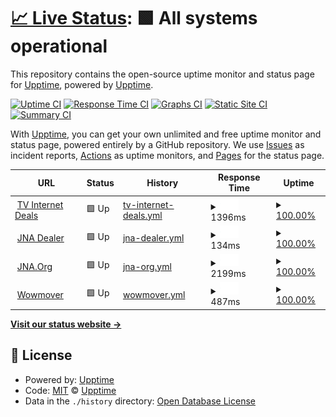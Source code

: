 # [📈 Live Status](https://upptime.github.io/upptime): <!--live status--> **🟩 All systems operational**

This repository contains the open-source uptime monitor and status page for [Upptime](https://upptime.js.org), powered by [Upptime](https://github.com/upptime/upptime).

[![Uptime CI](https://github.com/iamthenewking/stats/workflows/Uptime%20CI/badge.svg)](https://github.com/iamthenewking/stats/actions?query=workflow%3A%22Uptime+CI%22)
[![Response Time CI](https://github.com/iamthenewking/stats/workflows/Response%20Time%20CI/badge.svg)](https://github.com/iamthenewking/stats/actions?query=workflow%3A%22Response+Time+CI%22)
[![Graphs CI](https://github.com/iamthenewking/stats/workflows/Graphs%20CI/badge.svg)](https://github.com/iamthenewking/stats/actions?query=workflow%3A%22Graphs+CI%22)
[![Static Site CI](https://github.com/iamthenewking/stats/workflows/Static%20Site%20CI/badge.svg)](https://github.com/iamthenewking/stats/actions?query=workflow%3A%22Static+Site+CI%22)
[![Summary CI](https://github.com/iamthenewking/stats/workflows/Summary%20CI/badge.svg)](https://github.com/iamthenewking/stats/actions?query=workflow%3A%22Summary+CI%22)

With [Upptime](https://upptime.js.org), you can get your own unlimited and free uptime monitor and status page, powered entirely by a GitHub repository. We use [Issues](https://github.com/upptime/upptime/issues) as incident reports, [Actions](https://github.com/iamthenewking/stats/actions) as uptime monitors, and [Pages](https://upptime.github.io/upptime) for the status page.

<!--start: status pages-->
<!-- This summary is generated by Upptime (https://github.com/upptime/upptime) -->
<!-- Do not edit this manually, your changes will be overwritten -->
<!-- prettier-ignore -->
| URL | Status | History | Response Time | Uptime |
| --- | ------ | ------- | ------------- | ------ |
| <img alt="" src="https://icons.duckduckgo.com/ip3/www.tvinternetdeals.org.ico" height="13"> [TV Internet Deals](https://www.tvinternetdeals.org) | 🟩 Up | [tv-internet-deals.yml](https://github.com/iamthenewking/stats/commits/HEAD/history/tv-internet-deals.yml) | <details><summary><img alt="Response time graph" src="./graphs/tv-internet-deals/response-time-week.png" height="20"> 1396ms</summary><br><a href="https://iamthenewking.github.io/stats/history/tv-internet-deals"><img alt="Response time 1396" src="https://img.shields.io/endpoint?url=https%3A%2F%2Fraw.githubusercontent.com%2Fiamthenewking%2Fstats%2FHEAD%2Fapi%2Ftv-internet-deals%2Fresponse-time.json"></a><br><a href="https://iamthenewking.github.io/stats/history/tv-internet-deals"><img alt="24-hour response time 1396" src="https://img.shields.io/endpoint?url=https%3A%2F%2Fraw.githubusercontent.com%2Fiamthenewking%2Fstats%2FHEAD%2Fapi%2Ftv-internet-deals%2Fresponse-time-day.json"></a><br><a href="https://iamthenewking.github.io/stats/history/tv-internet-deals"><img alt="7-day response time 1396" src="https://img.shields.io/endpoint?url=https%3A%2F%2Fraw.githubusercontent.com%2Fiamthenewking%2Fstats%2FHEAD%2Fapi%2Ftv-internet-deals%2Fresponse-time-week.json"></a><br><a href="https://iamthenewking.github.io/stats/history/tv-internet-deals"><img alt="30-day response time 1396" src="https://img.shields.io/endpoint?url=https%3A%2F%2Fraw.githubusercontent.com%2Fiamthenewking%2Fstats%2FHEAD%2Fapi%2Ftv-internet-deals%2Fresponse-time-month.json"></a><br><a href="https://iamthenewking.github.io/stats/history/tv-internet-deals"><img alt="1-year response time 1396" src="https://img.shields.io/endpoint?url=https%3A%2F%2Fraw.githubusercontent.com%2Fiamthenewking%2Fstats%2FHEAD%2Fapi%2Ftv-internet-deals%2Fresponse-time-year.json"></a></details> | <details><summary><a href="https://iamthenewking.github.io/stats/history/tv-internet-deals">100.00%</a></summary><a href="https://iamthenewking.github.io/stats/history/tv-internet-deals"><img alt="All-time uptime 100.00%" src="https://img.shields.io/endpoint?url=https%3A%2F%2Fraw.githubusercontent.com%2Fiamthenewking%2Fstats%2FHEAD%2Fapi%2Ftv-internet-deals%2Fuptime.json"></a><br><a href="https://iamthenewking.github.io/stats/history/tv-internet-deals"><img alt="24-hour uptime 100.00%" src="https://img.shields.io/endpoint?url=https%3A%2F%2Fraw.githubusercontent.com%2Fiamthenewking%2Fstats%2FHEAD%2Fapi%2Ftv-internet-deals%2Fuptime-day.json"></a><br><a href="https://iamthenewking.github.io/stats/history/tv-internet-deals"><img alt="7-day uptime 100.00%" src="https://img.shields.io/endpoint?url=https%3A%2F%2Fraw.githubusercontent.com%2Fiamthenewking%2Fstats%2FHEAD%2Fapi%2Ftv-internet-deals%2Fuptime-week.json"></a><br><a href="https://iamthenewking.github.io/stats/history/tv-internet-deals"><img alt="30-day uptime 100.00%" src="https://img.shields.io/endpoint?url=https%3A%2F%2Fraw.githubusercontent.com%2Fiamthenewking%2Fstats%2FHEAD%2Fapi%2Ftv-internet-deals%2Fuptime-month.json"></a><br><a href="https://iamthenewking.github.io/stats/history/tv-internet-deals"><img alt="1-year uptime 100.00%" src="https://img.shields.io/endpoint?url=https%3A%2F%2Fraw.githubusercontent.com%2Fiamthenewking%2Fstats%2FHEAD%2Fapi%2Ftv-internet-deals%2Fuptime-year.json"></a></details>
| <img alt="" src="https://icons.duckduckgo.com/ip3/www.jnadealerprogram.com.ico" height="13"> [JNA Dealer](https://www.jnadealerprogram.com/) | 🟩 Up | [jna-dealer.yml](https://github.com/iamthenewking/stats/commits/HEAD/history/jna-dealer.yml) | <details><summary><img alt="Response time graph" src="./graphs/jna-dealer/response-time-week.png" height="20"> 134ms</summary><br><a href="https://iamthenewking.github.io/stats/history/jna-dealer"><img alt="Response time 134" src="https://img.shields.io/endpoint?url=https%3A%2F%2Fraw.githubusercontent.com%2Fiamthenewking%2Fstats%2FHEAD%2Fapi%2Fjna-dealer%2Fresponse-time.json"></a><br><a href="https://iamthenewking.github.io/stats/history/jna-dealer"><img alt="24-hour response time 134" src="https://img.shields.io/endpoint?url=https%3A%2F%2Fraw.githubusercontent.com%2Fiamthenewking%2Fstats%2FHEAD%2Fapi%2Fjna-dealer%2Fresponse-time-day.json"></a><br><a href="https://iamthenewking.github.io/stats/history/jna-dealer"><img alt="7-day response time 134" src="https://img.shields.io/endpoint?url=https%3A%2F%2Fraw.githubusercontent.com%2Fiamthenewking%2Fstats%2FHEAD%2Fapi%2Fjna-dealer%2Fresponse-time-week.json"></a><br><a href="https://iamthenewking.github.io/stats/history/jna-dealer"><img alt="30-day response time 134" src="https://img.shields.io/endpoint?url=https%3A%2F%2Fraw.githubusercontent.com%2Fiamthenewking%2Fstats%2FHEAD%2Fapi%2Fjna-dealer%2Fresponse-time-month.json"></a><br><a href="https://iamthenewking.github.io/stats/history/jna-dealer"><img alt="1-year response time 134" src="https://img.shields.io/endpoint?url=https%3A%2F%2Fraw.githubusercontent.com%2Fiamthenewking%2Fstats%2FHEAD%2Fapi%2Fjna-dealer%2Fresponse-time-year.json"></a></details> | <details><summary><a href="https://iamthenewking.github.io/stats/history/jna-dealer">100.00%</a></summary><a href="https://iamthenewking.github.io/stats/history/jna-dealer"><img alt="All-time uptime 100.00%" src="https://img.shields.io/endpoint?url=https%3A%2F%2Fraw.githubusercontent.com%2Fiamthenewking%2Fstats%2FHEAD%2Fapi%2Fjna-dealer%2Fuptime.json"></a><br><a href="https://iamthenewking.github.io/stats/history/jna-dealer"><img alt="24-hour uptime 100.00%" src="https://img.shields.io/endpoint?url=https%3A%2F%2Fraw.githubusercontent.com%2Fiamthenewking%2Fstats%2FHEAD%2Fapi%2Fjna-dealer%2Fuptime-day.json"></a><br><a href="https://iamthenewking.github.io/stats/history/jna-dealer"><img alt="7-day uptime 100.00%" src="https://img.shields.io/endpoint?url=https%3A%2F%2Fraw.githubusercontent.com%2Fiamthenewking%2Fstats%2FHEAD%2Fapi%2Fjna-dealer%2Fuptime-week.json"></a><br><a href="https://iamthenewking.github.io/stats/history/jna-dealer"><img alt="30-day uptime 100.00%" src="https://img.shields.io/endpoint?url=https%3A%2F%2Fraw.githubusercontent.com%2Fiamthenewking%2Fstats%2FHEAD%2Fapi%2Fjna-dealer%2Fuptime-month.json"></a><br><a href="https://iamthenewking.github.io/stats/history/jna-dealer"><img alt="1-year uptime 100.00%" src="https://img.shields.io/endpoint?url=https%3A%2F%2Fraw.githubusercontent.com%2Fiamthenewking%2Fstats%2FHEAD%2Fapi%2Fjna-dealer%2Fuptime-year.json"></a></details>
| <img alt="" src="https://icons.duckduckgo.com/ip3/jna.org.ico" height="13"> [JNA.Org](https://jna.org/) | 🟩 Up | [jna-org.yml](https://github.com/iamthenewking/stats/commits/HEAD/history/jna-org.yml) | <details><summary><img alt="Response time graph" src="./graphs/jna-org/response-time-week.png" height="20"> 2199ms</summary><br><a href="https://iamthenewking.github.io/stats/history/jna-org"><img alt="Response time 2199" src="https://img.shields.io/endpoint?url=https%3A%2F%2Fraw.githubusercontent.com%2Fiamthenewking%2Fstats%2FHEAD%2Fapi%2Fjna-org%2Fresponse-time.json"></a><br><a href="https://iamthenewking.github.io/stats/history/jna-org"><img alt="24-hour response time 2199" src="https://img.shields.io/endpoint?url=https%3A%2F%2Fraw.githubusercontent.com%2Fiamthenewking%2Fstats%2FHEAD%2Fapi%2Fjna-org%2Fresponse-time-day.json"></a><br><a href="https://iamthenewking.github.io/stats/history/jna-org"><img alt="7-day response time 2199" src="https://img.shields.io/endpoint?url=https%3A%2F%2Fraw.githubusercontent.com%2Fiamthenewking%2Fstats%2FHEAD%2Fapi%2Fjna-org%2Fresponse-time-week.json"></a><br><a href="https://iamthenewking.github.io/stats/history/jna-org"><img alt="30-day response time 2199" src="https://img.shields.io/endpoint?url=https%3A%2F%2Fraw.githubusercontent.com%2Fiamthenewking%2Fstats%2FHEAD%2Fapi%2Fjna-org%2Fresponse-time-month.json"></a><br><a href="https://iamthenewking.github.io/stats/history/jna-org"><img alt="1-year response time 2199" src="https://img.shields.io/endpoint?url=https%3A%2F%2Fraw.githubusercontent.com%2Fiamthenewking%2Fstats%2FHEAD%2Fapi%2Fjna-org%2Fresponse-time-year.json"></a></details> | <details><summary><a href="https://iamthenewking.github.io/stats/history/jna-org">100.00%</a></summary><a href="https://iamthenewking.github.io/stats/history/jna-org"><img alt="All-time uptime 100.00%" src="https://img.shields.io/endpoint?url=https%3A%2F%2Fraw.githubusercontent.com%2Fiamthenewking%2Fstats%2FHEAD%2Fapi%2Fjna-org%2Fuptime.json"></a><br><a href="https://iamthenewking.github.io/stats/history/jna-org"><img alt="24-hour uptime 100.00%" src="https://img.shields.io/endpoint?url=https%3A%2F%2Fraw.githubusercontent.com%2Fiamthenewking%2Fstats%2FHEAD%2Fapi%2Fjna-org%2Fuptime-day.json"></a><br><a href="https://iamthenewking.github.io/stats/history/jna-org"><img alt="7-day uptime 100.00%" src="https://img.shields.io/endpoint?url=https%3A%2F%2Fraw.githubusercontent.com%2Fiamthenewking%2Fstats%2FHEAD%2Fapi%2Fjna-org%2Fuptime-week.json"></a><br><a href="https://iamthenewking.github.io/stats/history/jna-org"><img alt="30-day uptime 100.00%" src="https://img.shields.io/endpoint?url=https%3A%2F%2Fraw.githubusercontent.com%2Fiamthenewking%2Fstats%2FHEAD%2Fapi%2Fjna-org%2Fuptime-month.json"></a><br><a href="https://iamthenewking.github.io/stats/history/jna-org"><img alt="1-year uptime 100.00%" src="https://img.shields.io/endpoint?url=https%3A%2F%2Fraw.githubusercontent.com%2Fiamthenewking%2Fstats%2FHEAD%2Fapi%2Fjna-org%2Fuptime-year.json"></a></details>
| <img alt="" src="https://icons.duckduckgo.com/ip3/wowmover.com.ico" height="13"> [Wowmover](https://wowmover.com/) | 🟩 Up | [wowmover.yml](https://github.com/iamthenewking/stats/commits/HEAD/history/wowmover.yml) | <details><summary><img alt="Response time graph" src="./graphs/wowmover/response-time-week.png" height="20"> 487ms</summary><br><a href="https://iamthenewking.github.io/stats/history/wowmover"><img alt="Response time 487" src="https://img.shields.io/endpoint?url=https%3A%2F%2Fraw.githubusercontent.com%2Fiamthenewking%2Fstats%2FHEAD%2Fapi%2Fwowmover%2Fresponse-time.json"></a><br><a href="https://iamthenewking.github.io/stats/history/wowmover"><img alt="24-hour response time 487" src="https://img.shields.io/endpoint?url=https%3A%2F%2Fraw.githubusercontent.com%2Fiamthenewking%2Fstats%2FHEAD%2Fapi%2Fwowmover%2Fresponse-time-day.json"></a><br><a href="https://iamthenewking.github.io/stats/history/wowmover"><img alt="7-day response time 487" src="https://img.shields.io/endpoint?url=https%3A%2F%2Fraw.githubusercontent.com%2Fiamthenewking%2Fstats%2FHEAD%2Fapi%2Fwowmover%2Fresponse-time-week.json"></a><br><a href="https://iamthenewking.github.io/stats/history/wowmover"><img alt="30-day response time 487" src="https://img.shields.io/endpoint?url=https%3A%2F%2Fraw.githubusercontent.com%2Fiamthenewking%2Fstats%2FHEAD%2Fapi%2Fwowmover%2Fresponse-time-month.json"></a><br><a href="https://iamthenewking.github.io/stats/history/wowmover"><img alt="1-year response time 487" src="https://img.shields.io/endpoint?url=https%3A%2F%2Fraw.githubusercontent.com%2Fiamthenewking%2Fstats%2FHEAD%2Fapi%2Fwowmover%2Fresponse-time-year.json"></a></details> | <details><summary><a href="https://iamthenewking.github.io/stats/history/wowmover">100.00%</a></summary><a href="https://iamthenewking.github.io/stats/history/wowmover"><img alt="All-time uptime 100.00%" src="https://img.shields.io/endpoint?url=https%3A%2F%2Fraw.githubusercontent.com%2Fiamthenewking%2Fstats%2FHEAD%2Fapi%2Fwowmover%2Fuptime.json"></a><br><a href="https://iamthenewking.github.io/stats/history/wowmover"><img alt="24-hour uptime 100.00%" src="https://img.shields.io/endpoint?url=https%3A%2F%2Fraw.githubusercontent.com%2Fiamthenewking%2Fstats%2FHEAD%2Fapi%2Fwowmover%2Fuptime-day.json"></a><br><a href="https://iamthenewking.github.io/stats/history/wowmover"><img alt="7-day uptime 100.00%" src="https://img.shields.io/endpoint?url=https%3A%2F%2Fraw.githubusercontent.com%2Fiamthenewking%2Fstats%2FHEAD%2Fapi%2Fwowmover%2Fuptime-week.json"></a><br><a href="https://iamthenewking.github.io/stats/history/wowmover"><img alt="30-day uptime 100.00%" src="https://img.shields.io/endpoint?url=https%3A%2F%2Fraw.githubusercontent.com%2Fiamthenewking%2Fstats%2FHEAD%2Fapi%2Fwowmover%2Fuptime-month.json"></a><br><a href="https://iamthenewking.github.io/stats/history/wowmover"><img alt="1-year uptime 100.00%" src="https://img.shields.io/endpoint?url=https%3A%2F%2Fraw.githubusercontent.com%2Fiamthenewking%2Fstats%2FHEAD%2Fapi%2Fwowmover%2Fuptime-year.json"></a></details>

<!--end: status pages-->

[**Visit our status website →**](https://upptime.github.io/upptime)

## 📄 License

- Powered by: [Upptime](https://github.com/upptime/upptime)
- Code: [MIT](./LICENSE) © [Upptime](https://upptime.js.org)
- Data in the `./history` directory: [Open Database License](https://opendatacommons.org/licenses/odbl/1-0/)
